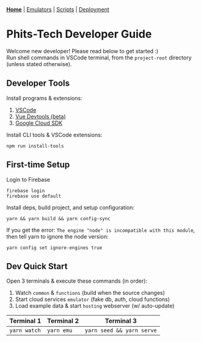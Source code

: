 **[Home](README.md)** | [Emulators](docs/Emulators.md) | [Scripts](admin/README.md) | [Deployment](docs/Deployment.md)

# Phits-Tech Developer Guide

Welcome new developer! Please read below to get started :)  
Run shell commands in VSCode terminal, from the `project-root` directory (unless stated otherwise).

## Developer Tools

Install programs & extensions:

1. [VSCode](https://code.visualstudio.com/download)
2. [Vue Devtools (beta)](https://chrome.google.com/webstore/detail/vuejs-devtools/ljjemllljcmogpfapbkkighbhhppjdbg?hl=en)
3. [Google Cloud SDK](https://cloud.google.com/sdk)

Install CLI tools & VSCode extensions:

```
npm run install-tools
```

## First-time Setup

Login to Firebase

```
firebase login
firebase use default
```

Install deps, build project, and setup configuration:

```
yarn && yarn build && yarn config-sync
```

If you get the error: `The engine "node" is incompatible with this module`, then tell yarn to ignore the node version:

```
yarn config set ignore-engines true
```

## Dev Quick Start

Open 3 terminals & execute these commands (in order):

1. Watch `common` & `functions` (build when the source changes)
2. Start cloud services `emulator` (fake db, auth, cloud functions)
3. Load example data & start `hosting` webserver (w/ auto-update)

| Terminal 1   | Terminal 2 | Terminal 3                |
| ------------ | ---------- | ------------------------- |
| `yarn watch` | `yarn emu` | `yarn seed && yarn serve` |

